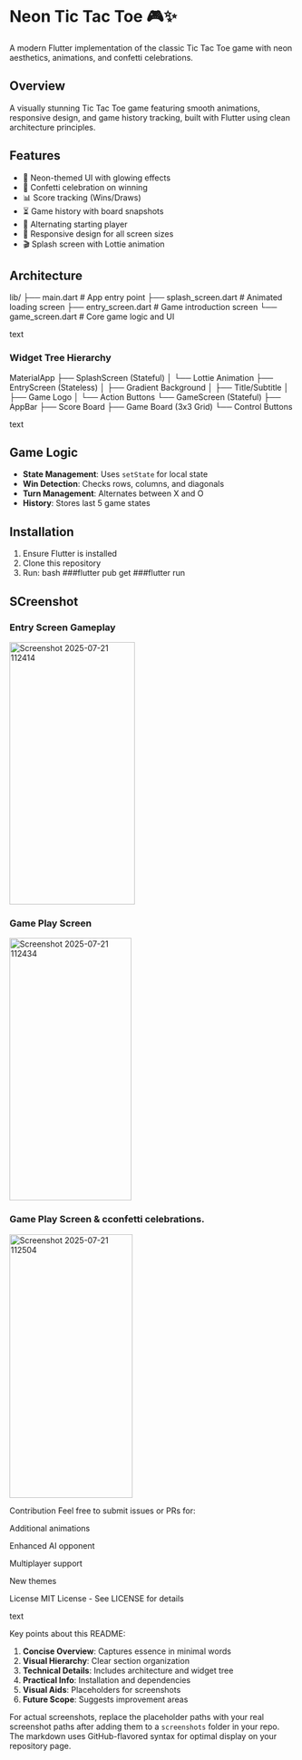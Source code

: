 # Neon Tic Tac Toe 🎮✨

A modern Flutter implementation of the classic Tic Tac Toe game with neon aesthetics, animations, and confetti celebrations.

## Overview
A visually stunning Tic Tac Toe game featuring smooth animations, responsive design, and game history tracking, built with Flutter using clean architecture principles.

## Features
- 🌈 Neon-themed UI with glowing effects
- 🎉 Confetti celebration on winning
- 📊 Score tracking (Wins/Draws)
- ⏳ Game history with board snapshots
- 🔄 Alternating starting player
- 📱 Responsive design for all screen sizes
- 🎬 Splash screen with Lottie animation

## Architecture
lib/
├── main.dart # App entry point
├── splash_screen.dart # Animated loading screen
├── entry_screen.dart # Game introduction screen
└── game_screen.dart # Core game logic and UI

text

### Widget Tree Hierarchy
MaterialApp
├── SplashScreen (Stateful)
│ └── Lottie Animation
├── EntryScreen (Stateless)
│ ├── Gradient Background
│ ├── Title/Subtitle
│ ├── Game Logo
│ └── Action Buttons
└── GameScreen (Stateful)
├── AppBar
├── Score Board
├── Game Board (3x3 Grid)
└── Control Buttons

text


## Game Logic
- **State Management**: Uses `setState` for local state
- **Win Detection**: Checks rows, columns, and diagonals
- **Turn Management**: Alternates between X and O
- **History**: Stores last 5 game states

## Installation
1. Ensure Flutter is installed
2. Clone this repository
3. Run:
bash
   ###flutter pub get
   ###flutter run

## SCreenshot 
###	Entry Screen	Gameplay

<img width="221" height="463" alt="Screenshot 2025-07-21 112414" src="https://github.com/user-attachments/assets/d0a7efdb-0045-4920-80c0-08b11fa7fc0a" />

###   Game Play Screen

<img width="215" height="463" alt="Screenshot 2025-07-21 112434" src="https://github.com/user-attachments/assets/80223ff1-207e-49d4-aa47-794829c60032" />

### Game Play Screen & cconfetti celebrations.

<img width="217" height="465" alt="Screenshot 2025-07-21 112504" src="https://github.com/user-attachments/assets/bde4f50f-3877-44e0-8b88-00afa903bf14" />


Contribution
Feel free to submit issues or PRs for:

Additional animations

Enhanced AI opponent

Multiplayer support

New themes

License
MIT License - See LICENSE for details

text

Key points about this README:
1. **Concise Overview**: Captures essence in minimal words
2. **Visual Hierarchy**: Clear section organization
3. **Technical Details**: Includes architecture and widget tree
4. **Practical Info**: Installation and dependencies
5. **Visual Aids**: Placeholders for screenshots
6. **Future Scope**: Suggests improvement areas

For actual screenshots, replace the placeholder paths with your real screenshot paths after adding them to a `screenshots` folder in your repo. The markdown uses GitHub-flavored syntax for optimal display on your repository page.
